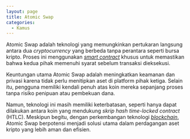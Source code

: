 ```yaml
---
layout: page
title: Atomic Swap
categories:
  - Kamus
---
```


Atomic Swap adalah teknologi yang memungkinkan pertukaran langsung antara dua *cryptocurrency* yang berbeda tanpa perantara seperti bursa kripto. Proses ini menggunakan [*smart contract*](https://rojocrypto.com/smart-contract/) khusus untuk memastikan bahwa kedua pihak memenuhi syarat sebelum transaksi dieksekusi.

Keuntungan utama Atomic Swap adalah meningkatkan keamanan dan privasi karena tidak perlu menitipkan aset di platform pihak ketiga. Selain itu, pengguna memiliki kendali penuh atas koin mereka sepanjang proses tanpa risiko penipuan atau pembekuan dana.

Namun, teknologi ini masih memiliki keterbatasan, seperti hanya dapat dilakukan antara koin yang mendukung *skrip hash time-locked contract* (HTLC). Meskipun begitu, dengan perkembangan teknologi [*blockchain*](https://rojocrypto.com/blockchain/), Atomic Swap berpotensi menjadi solusi utama dalam perdagangan aset kripto yang lebih aman dan efisien.